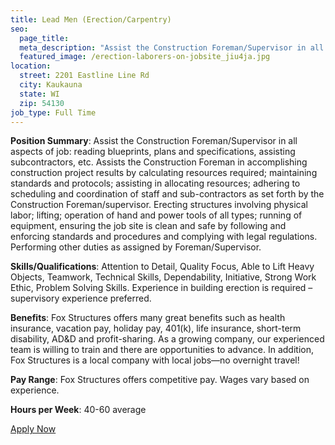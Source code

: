 ```yaml
---
title: Lead Men (Erection/Carpentry)
seo:
  page_title:
  meta_description: "Assist the Construction Foreman/Supervisor in all aspects of job: reading blueprints, plans and specifications, assisting subcontractors, etc."
  featured_image: /erection-laborers-on-jobsite_jiu4ja.jpg
location: 
  street: 2201 Eastline Line Rd
  city: Kaukauna
  state: WI
  zip: 54130
job_type: Full Time
---
```


**Position Summary**: Assist the Construction Foreman/Supervisor in all aspects of job: reading blueprints, plans and specifications, assisting subcontractors, etc. Assists the Construction Foreman in accomplishing construction project results by calculating resources required; maintaining standards and protocols; assisting in allocating resources; adhering to scheduling and coordination of staff and sub-contractors as set forth by the Construction Foreman/supervisor. Erecting structures involving physical labor; lifting; operation of hand and power tools of all types; running of equipment, ensuring the job site is clean and safe by following and enforcing standards and procedures and complying with legal regulations. Performing other duties as assigned by Foreman/Supervisor.

**Skills/Qualifications**: Attention to Detail, Quality Focus, Able to Lift Heavy Objects, Teamwork, Technical Skills, Dependability, Initiative, Strong Work Ethic, Problem Solving Skills. Experience in building erection is required – supervisory experience preferred.

**Benefits**: Fox Structures offers many great benefits such as health insurance, vacation pay, holiday pay, 401(k), life insurance, short-term disability, AD&D and profit-sharing. As a growing company, our experienced team is willing to train and there are opportunities to advance. In addition, Fox Structures is a local company with local jobs—no overnight travel!

**Pay Range**: Fox Structures offers competitive pay. Wages vary based on experience.

**Hours per Week**: 40-60 average

<a class="btn btn--secondary" href="/apply/">Apply Now</a>
